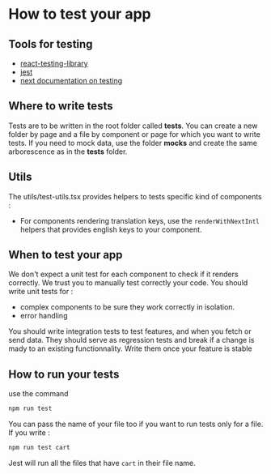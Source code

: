 # How to test your app

## Tools for testing

- [react-testing-library](https://testing-library.com/docs/react-testing-library/intro/)
- [jest](https://jestjs.io/docs/getting-started)
- [next documentation on testing](https://nextjs.org/docs/pages/building-your-application/optimizing/testing#creating-your-tests)

## Where to write tests

Tests are to be written in the root folder called __tests__. You can create a new folder by page and a file by component or page for which you want to write tests.
If you need to mock data, use the folder __mocks__ and create the same arborescence as in the __tests__ folder.

## Utils

The utils/test-utils.tsx provides helpers to tests specific kind of components :

- For components rendering translation keys, use the ``renderWithNextIntl`` helpers that provides english keys to your component.

## When to test your app

We don't expect a unit test for each component to check if it renders correctly. We trust you to manually test correctly your code.
You should write unit tests for :

- complex components to be sure they work correctly in isolation.
- error handling

You should write integration tests to test features, and when you fetch or send data. They should serve as regression tests and break if a change is mady to an existing functionnality.
Write them once your feature is stable

## How to run your tests

use the command

```bash
npm run test
```

You can pass the name of your file too if you want to run tests only for a file. If you write :

 ```bash
npm run test cart
```

Jest will run all the files that have ``cart`` in their file name.

